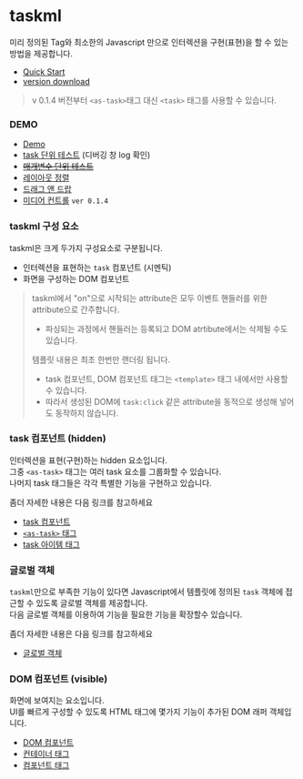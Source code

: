 # taskml

미리 정의된 Tag와 최소한의 Javascript 만으로 인터렉션을 구현(표현)을 할 수 있는 방법을 제공합니다.

* [Quick Start](./taskml)
* [version download](https://github.com/vulcan9/taskml.doc/tree/main/dist/taskml)

> v 0.1.4 버전부터 `<as-task>`태그 대신 `<task>` 태그를 사용할 수 있습니다.

### DEMO

* [Demo](./test/sample.html)
* [task 단위 테스트](./test/task.html) (디버깅 창 log 확인)
* ~~[매개변수 단위 테스트](./test/args.js)~~
* [레이아웃 정렬](./test/layout.html)
* [드래그 앤 드랍](./task/드래그앤드랍)
* [미디어 컨트롤](./task/미디어%20컨트롤) `ver 0.1.4`

### taskml 구성 요소

taskml은 크게 두가지 구성요소로 구분됩니다.

* 인터렉션을 표현하는 `task` 컴포넌트 (시멘틱)
* 화면을 구성하는 DOM 컴포넌트

> taskml에서 "on"으로 시작되는 attribute은 모두 이벤트 핸들러를 위한 attribute으로 간주합니다.
> * 파싱되는 과정에서 핸들러는 등록되고 DOM atrtibute에서는 삭제될 수도 있습니다.
>
>
> 템플릿 내용은 최초 한번만 랜더링 됩니다.
> * task 컴포넌트, DOM 컴포넌트 태그는 `<template>` 태그 내에서만 사용할 수 있습니다.
> * 따라서 생성된 DOM에 `task:click` 같은 attribute을 동적으로 생성해 넣어도 동작하지 않습니다.

### task 컴포넌트 (hidden)

인터렉션을 표현(구현)하는 hidden 요소입니다.  
그중 `<as-task>` 태그는 여러 task 요소를 그룹화할 수 있습니다.  
나머지 task 태그들은 각각 특별한 기능을 구현하고 있습니다.

좀더 자세한 내용은 다음 링크를 참고하세요

- [task 컴포넌트](./task%20컴포넌트)
- [`<as-task>` 태그](./task/as-task%20태그)
- [task 아이템 태그](./task/task%20내장%20객체)

### 글로벌 객체

`taskml`만으로 부족한 기능이 있다면 Javascript에서 템플릿에 정의된 `task` 객체에 접근할 수 있도록 글로벌 객체를 제공합니다.  
다음 글로벌 객체를 이용하여 기능을 필요한 기능을 확장할수 있습니다.

좀더 자세한 내용은 다음 링크를 참고하세요
- [글로벌 객체](./글로벌%20객체)


### DOM 컴포넌트 (visible)

화면에 보여지는 요소입니다.    
UI를 빠르게 구성할 수 있도록 HTML 태그에 몇가지 기능이 추가된 DOM 래퍼 객체입니다.

- [DOM 컴포넌트](./DOM%20컴포넌트)
- [컨테이너 태그](./component/컨테이너%20요소)
- [컴포넌트 태그](./component/컴포넌트%20요소)
